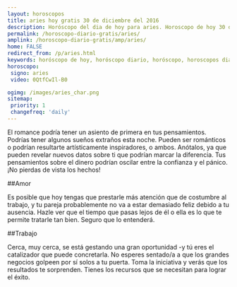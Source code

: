 ```yaml
---
layout: horoscopos
title: aries hoy gratis 30 de diciembre del 2016 
description: Horóscopo del dia de hoy para aries. Horoscopo de hoy 30 de diciembre del 2016. Las predicciones de amor, trabajo, vida personal gratis.
permalink: /horoscopo-diario-gratis/aries/
amplink: /horoscopo-diario-gratis/amp/aries/
home: FALSE
redirect_from: /p/aries.html
keywords: horóscopo de hoy, horóscopo diario, horóscopo, horoscopos diarios gratis del dia de hoy, horóscopo diario gratis,horóscopo 2016, horóscopo esperanza gracia, horoscopo aries hoy, horoscop, horóscopos gratis, horoscopo aries, horoscopo aries 2016, Tarot, Astrologia, Zodíaco, aries, horoscopo gratis
horoscopo:
 signo: aries
 video: 0QtfCwIl-B0

ogimg: /images/aries_char.png
sitemap:
 priority: 1
 changefreq: 'daily'
---
```



El romance podría tener un asiento de primera en tus pensamientos. Podrías tener algunos sueños extraños esta noche. Pueden ser románticos o podrían resultarte artísticamente inspiradores, o ambos. Anótalos, ya que pueden revelar nuevos datos sobre ti que podrían marcar la diferencia. Tus pensamientos sobre el dinero podrían oscilar entre la confianza y el pánico. ¡No pierdas de vista los hechos!

##Amor

Es posible que hoy tengas que prestarle más atención que de costumbre al trabajo, y tu pareja probablemente no va a estar demasiado feliz debido a tu ausencia. Hazle ver que el tiempo que pasas lejos de él o ella es lo que te permite tratarle tan bien. Seguro que lo entenderá.

##Trabajo

Cerca, muy cerca, se está gestando una gran oportunidad -y tú eres el catalizador que puede concretarla. No esperes sentado/a a que los grandes negocios golpeen por sí solos a tu puerta. Toma la iniciativa y verás que los resultados te sorprenden. Tienes los recursos que se necesitan para lograr el éxito.